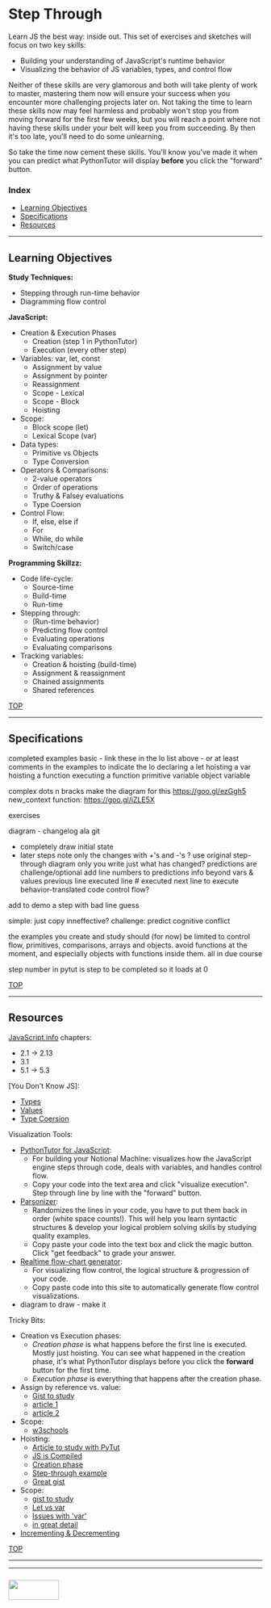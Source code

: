 # Step Through

Learn JS the best way: inside out.  This set of exercises and sketches will focus on two key skills:
* Building your understanding of JavaScript's runtime behavior
* Visualizing the behavior of JS variables, types, and control flow

Neither of these skills are very glamorous and both will take plenty of work to master, mastering them now will ensure your success when you encounter more challenging projects later on. Not taking the time to learn these skills now may feel harmless and probably won't stop you from moving forward for the first few weeks, but you will reach a point where not having these skills under your belt will keep you from succeeding.  By then it's too late, you'll need to do some unlearning.  

So take the time now cement these skills.  You'll know you've made it when you can predict what PythonTutor will display __before__ you click the "forward" button.


### Index
* [Learning Objectives](#learning-objectives)
* [Specifications](#specifications)
* [Resources](#resources)

---

## Learning Objectives

__Study Techniques:__
* Stepping through run-time behavior
* Diagramming flow control

__JavaScript:__
* Creation & Execution Phases
  * Creation (step 1 in PythonTutor)
  * Execution (every other step)
* Variables: var, let, const
  * Assignment by value
  * Assignment by pointer
  * Reassignment
  * Scope - Lexical
  * Scope - Block
  * Hoisting
* Scope:
  * Block scope (let)
  * Lexical Scope (var)
* Data types:
  * Primitive vs Objects  
  * Type Conversion
* Operators & Comparisons:
  * 2-value operators
  * Order of operations
  * Truthy & Falsey evaluations
  * Type Coersion
* Control Flow:
  * If, else, else if
  * For
  * While, do while
  * Switch/case

__Programming Skillzz:__
* Code life-cycle:
  * Source-time
  * Build-time
  * Run-time
* Stepping through:
  * (Run-time behavior)
  * Predicting flow control
  * Evaluating operations
  * Evaluating comparisons
* Tracking variables:
  * Creation & hoisting (build-time)
  * Assignment & reassignment
  * Chained assignments
  * Shared references



[TOP](#javascript-fundamentals)

---

## Specifications

completed examples
  basic
    - link these in the lo list above
    - or at least comments in the examples to indicate the lo
    declaring a let
    hoisting a var
    hoisting a function
    executing a function
    primitive variable
    object variable

  complex
    dots n bracks
      make the diagram for this
      https://goo.gl/ezGgh5
    new_context function: https://goo.gl/iZLE5X



exercises

diagram - changelog ala git
  - completely draw initial state
  - later steps note only the changes
  with +'s and -'s ?
  use original step-through diagram
    only you write just what has changed?
    predictions are challenge/optional
  add line numbers to predictions
  info beyond vars & values
    previous line executed
    line # executed
    next line to execute
  behavior-translated code
    control flow?



add to demo a step with bad line guess

simple: just copy
  inneffective?
challenge:  predict
  cognitive conflict

the examples you create and study should (for now) be limited to control flow, primitives, comparisons, arrays and objects.  avoid functions at the moment, and especially objects with functions inside them.  all in due course

step number in pytut is step to be completed
  so it loads at 0


[TOP](#javascript-fundamentals)

---

## Resources

[JavaScript.info](http://javascript.info/) chapters:
* 2.1 -> 2.13 
* 3.1
* 5.1 -> 5.3

[You Don't Know JS]:
* [Types](https://github.com/getify/You-Dont-Know-JS/blob/master/types%20%26%20grammar/ch1.md)
* [Values](https://github.com/getify/You-Dont-Know-JS/blob/master/types%20%26%20grammar/ch2.md)
* [Type Coersion](https://github.com/getify/You-Dont-Know-JS/blob/master/types%20%26%20grammar/ch4.md)

Visualization Tools:
* [PythonTutor for JavaScript](https://github.com/elewa-academy/js-tool-kit/blob/master/learning-environments.md#pythontutor):
  * For building your Notional Machine: visualizes how the JavaScript engine steps through code, deals with variables, and handles control flow. 
  * Copy your code into the text area and click "visualize execution".  Step through line by line with the "forward" button.  
* [Parsonizer](https://github.com/elewa-academy/js-tool-kit/blob/master/learning-environments.md#parsonizer):
  * Randomizes the lines in your code, you have to put them back in order (white space counts!).  This will help you learn syntactic structures & develop your logical problem solving skills by studying quality examples.
  * Copy paste your code into the text box and click the magic button.  Click "get feedback" to grade your answer.
* [Realtime flow-chart generator](https://github.com/elewa-academy/js-tool-kit/blob/master/learning-environments.md#bogdan-lyashenko):
  * For visualizing flow control, the logical structure & progression of your code.
  * Copy paste code into this site to automatically generate flow control visualizations.
* diagram to draw - make it 


Tricky Bits:
* Creation vs Execution phases:
  * _Creation phase_ is what happens before the first line is executed.  Mostly just hoisting. You can see what happened in the creation phase, it's what PythonTutor displays before you click the __forward__ button for the first time.
  * _Execution phase_ is everything that happens after the creation phase.
* Assign by reference vs. value: 
  * [Gist to study](https://gist.github.com/colevandersWands/9f50787fdddfb195d181da94c25536d8)
  * [article 1](https://codeburst.io/explaining-value-vs-reference-in-javascript-647a975e12a0)
  * [article 2](https://medium.com/@naveenkarippai/learning-how-references-work-in-javascript-a066a4e15600)
* Scope:
  * [w3schools](https://www.w3schools.com/js/js_scope.asp)
* Hoisting: 
  * [Article to study with PyTut](https://john-dugan.com/hoisting-in-javascript/)
  * [JS is Compiled](https://medium.com/@nickbalestra/javascripts-lexical-scope-hoisting-and-closures-without-mystery-c2324681d4be)
  * [Creation phase](http://tramaine.me/blog/javascript-variables-and-functions-are-hoisted-prior-to-execution)
  * [Step-through example](./hoisting-example-step-through.md)
  * [Great gist](https://gist.github.com/rishabhgupta/06921ed0fb442071018fc3d643a3f913)
* Scope:
  * [gist to study](https://gist.github.com/colevandersWands/557c6f7f770eaecfcb6216c893e69166)
  * [Let vs var](https://codeburst.io/difference-between-let-and-var-in-javascript-537410b2d707)
  * [Issues with 'var'](https://www.youtube.com/watch?v=7tGmS2SPxBo)
  * [in great detail](http://exploringjs.com/es6/ch_variables.html)
* [Incrementing & Decrementing](https://codeburst.io/javascript-increment-and-decrement-8c223858d5ed)


[TOP](#javascript-fundamentals)

___
___
### <a href="http://elewa.education/blog" target="_blank"><img src="https://user-images.githubusercontent.com/18554853/34921062-506450ae-f97d-11e7-875f-6feeb26ad72d.png" width="100" height="40"/></a>

